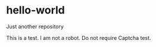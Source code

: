 # hello-world
Just another repository

This is a test. I am not a robot. Do not require Captcha test.
